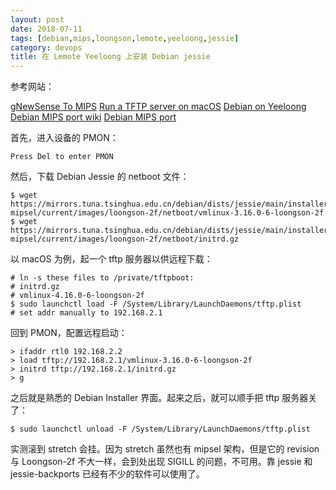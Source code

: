 ```yaml
---
layout: post
date: 2018-07-11
tags: [debian,mips,loongson,lemote,yeeloong,jessie]
category: devops
title: 在 Lemote Yeeloong 上安装 Debian jessie
---
```


参考网站：

[gNewSense To MIPS](http://wiki.gnewsense.org/Projects/GNewSenseToMIPS)
[Run a TFTP server on macOS](https://rick.cogley.info/post/run-a-tftp-server-on-mac-osx/)
[Debian on Yeeloong](https://wiki.debian.org/DebianYeeloong)
[Debian MIPS port wiki](https://wiki.debian.org/MIPSPort)
[Debian MIPS port](https://www.debian.org/ports/mips/)

首先，进入设备的 PMON：
```
Press Del to enter PMON
```

然后，下载 Debian Jessie 的 netboot 文件：
```
$ wget https://mirrors.tuna.tsinghua.edu.cn/debian/dists/jessie/main/installer-mipsel/current/images/loongson-2f/netboot/vmlinux-3.16.0-6-loongson-2f
$ wget https://mirrors.tuna.tsinghua.edu.cn/debian/dists/jessie/main/installer-mipsel/current/images/loongson-2f/netboot/initrd.gz
```

以 macOS 为例，起一个 tftp 服务器以供远程下载：
```shell
# ln -s these files to /private/tftpboot:
# initrd.gz
# vmlinux-4.16.0-6-loongson-2f
$ sudo launchctl load -F /System/Library/LaunchDaemons/tftp.plist
# set addr manually to 192.168.2.1
```

回到 PMON，配置远程启动：
```shell
> ifaddr rtl0 192.168.2.2
> load tftp://192.168.2.1/vmlinux-3.16.0-6-loongson-2f
> initrd tftp://192.168.2.1/initrd.gz
> g
```

之后就是熟悉的 Debian Installer 界面。起来之后，就可以顺手把 tftp 服务器关了：
```shell
$ sudo launchctl unload -F /System/Library/LaunchDaemons/tftp.plist
```

实测滚到 stretch 会挂。因为 stretch 虽然也有 mipsel 架构，但是它的 revision 与 Loongson-2f 不大一样，会到处出现 SIGILL 的问题，不可用。靠 jessie 和 jessie-backports 已经有不少的软件可以使用了。

